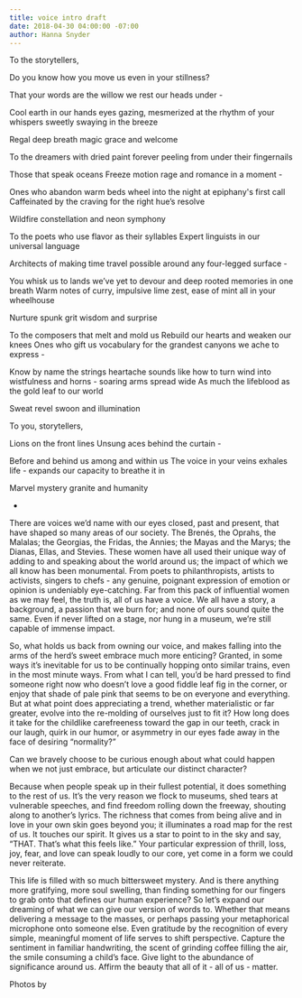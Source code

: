 ```yaml
---
title: voice intro draft
date: 2018-04-30 04:00:00 -07:00
author: Hanna Snyder
---
```


To the storytellers,

Do you know how you move us
even in your stillness?

That your words are the willow 
we rest our heads under -

Cool earth in our hands
eyes gazing, mesmerized 
at the rhythm of your whispers
sweetly swaying in the breeze 

Regal deep breath magic grace and welcome

To the dreamers with dried paint
forever peeling from under their fingernails 

Those that speak oceans 
Freeze motion rage and romance in a moment -

Ones who abandon warm beds
wheel into the night at epiphany's first call
Caffeinated by the craving 
for the right hue’s resolve

Wildfire constellation and neon symphony

To the poets who use flavor as their syllables
Expert linguists in our universal language 

Architects of making time travel possible
around any four-legged surface -

You whisk us to lands we’ve yet to devour 
and deep rooted memories in one breath
Warm notes of curry, impulsive lime zest,
ease of mint all in your wheelhouse 

Nurture spunk grit wisdom and surprise

To the composers that melt and mold us
Rebuild our hearts and weaken our knees
Ones who gift us vocabulary
for the grandest canyons we ache to express -

Know by name the strings heartache sounds like
how to turn wind into wistfulness
and horns - soaring arms spread wide
As much the lifeblood as the gold leaf to our world

Sweat revel swoon and illumination

To you, storytellers,

Lions on the front lines
Unsung aces behind the curtain -

Before and behind us
among and within us
The voice in your veins exhales life -
expands our capacity to breathe it in 

Marvel mystery granite and humanity

-

There are voices we’d name with our eyes closed, past and present, that have shaped so many areas of our society. The Brenés, the Oprahs, the Malalas; the Georgias, the Fridas, the Annies; the Mayas and the Marys; the Dianas, Ellas, and Stevies. These women have all used their unique way of adding to and speaking about the world around us; the impact of which we all know has been monumental. From poets to philanthropists, artists to activists, singers to chefs - any genuine, poignant expression of emotion or opinion is undeniably eye-catching. Far from this pack of influential women as we may feel, the truth is, all of us have a voice. We all have a story, a background, a passion that we burn for; and none of ours sound quite the same. Even if never lifted on a stage, nor hung in a museum, we’re still capable of immense impact. 

So, what holds us back from owning our voice, and makes falling into the arms of the herd’s sweet embrace much more enticing? Granted, in some ways it’s inevitable for us to be continually hopping onto similar trains, even in the most minute ways. From what I can tell, you’d be hard pressed to find someone right now who doesn’t love a good fiddle leaf fig in the corner, or enjoy that shade of pale pink that seems to be on everyone and everything. But at what point does appreciating a trend, whether materialistic or far greater, evolve into the re-molding of ourselves just to fit it? How long does it take for the childlike carefreeness toward the gap in our teeth, crack in our laugh, quirk in our humor, or asymmetry in our eyes fade away in the face of desiring “normality?”

Can we bravely choose to be curious enough about what could happen when we not just embrace, but articulate our distinct character?

Because when people speak up in their fullest potential, it does something to the rest of us. It’s the very reason we flock to museums, shed tears at vulnerable speeches, and find freedom rolling down the freeway, shouting along to another’s lyrics. The richness that comes from being alive and in love in your own skin goes beyond you; it illuminates a road map for the rest of us. It touches our spirit. It gives us a star to point to in the sky and say, “THAT. That’s what this feels like.” Your particular expression of thrill, loss, joy, fear, and love can speak loudly to our core, yet come in a form we could never reiterate. 

This life is filled with so much bittersweet mystery. And is there anything more gratifying, more soul swelling, than finding something for our fingers to grab onto that defines our human experience? So let’s expand our dreaming of what we can give our version of words to. Whether that means delivering a message to the masses, or perhaps passing your metaphorical microphone onto someone else. Even gratitude by the recognition of every simple, meaningful moment of life serves to shift perspective. Capture the sentiment in familiar handwriting, the scent of grinding coffee filling the air, the smile consuming a child’s face. Give light to the abundance of significance around us. Affirm the beauty that all of it - all of us - matter. 

Photos by
